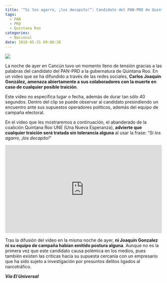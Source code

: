 ```yaml
---
title: '“Si los agarro, ¡los decapito!”: Candidato del PAN-PRD de Quintana Roo'
tags:
  - PAN
  - PRD
  - Quintana Roo
categories:
  - Nacional
date: 2016-05-31 09:06:28
---
```

![](https://res.cloudinary.com/pidmx/image/upload/v1464703668/carlos-joaquin-amenaza-860x464_wnvqkw.jpg)

La noche de ayer en Cancún tuvo un momento lleno de tensión gracias a las palabras del candidato del PAN-PRD a la gubernatura de Quintana Roo. En un video que se ha difundido a través de las redes sociales, **Carlos Joaquín González, amenaza abiertamente a sus colaboradores con la muerte en caso de cualquier posible traición**.

Este video no especifica lugar o fecha, además de durar tan sólo 40 segundos. Dentro del clip se puede observar al candidato presindiendo un encuentro ante sus supuestos operadores políticos, además del equipo de campaña electoral.

En el video que les mostraremos a continuación, el abanderado de la coalición Quintana Roo UNE (Una Nueva Esperanza), **advierte que cualquier traición será tratada sin tolerancia alguna** al usar la frase: “*Si los agarro, ¡los decapito!*”

<style>.embed-container { position: relative; padding-bottom: 56.25%; height: 0; overflow: hidden; max-width: 100%; } .embed-container iframe, .embed-container object, .embed-container embed { position: absolute; top: 0; left: 0; width: 100%; height: 100%; }</style><div class='embed-container'><iframe src='https://www.youtube.com/embed//thOC8WoL0eA' frameborder='0' allowfullscreen></iframe></div>

Tras la difusión del video en la misma noche de ayer, **ni Joaquín Gonzalez ni su equipo de campaña habían emitido postura alguna**. Aunque no es la primera vez que este candidato causa polémica en los medios, pues también existen las críticas hacia su supuesta cercanía con un empresario que ha sido sujeto a investigación por presuntos delitos ligados al narcotráfico.

***Vía El Universal***
